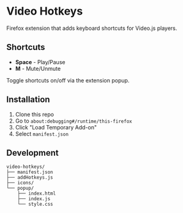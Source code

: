 # Video Hotkeys

Firefox extension that adds keyboard shortcuts for Video.js players.

## Shortcuts

- **Space** - Play/Pause
- **M** - Mute/Unmute

Toggle shortcuts on/off via the extension popup.

## Installation

1. Clone this repo
2. Go to `about:debugging#/runtime/this-firefox`
3. Click "Load Temporary Add-on"
4. Select `manifest.json`

## Development

```
video-hotkeys/
├── manifest.json
├── addHotkeys.js
├── icons/
└── popup/
    ├── index.html
    ├── index.js
    └── style.css
```